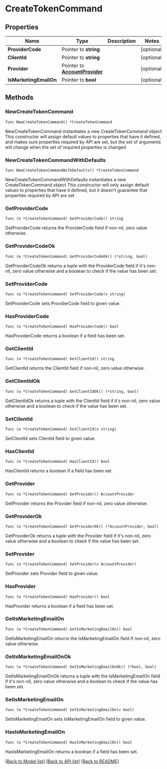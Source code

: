 # CreateTokenCommand

## Properties

Name | Type | Description | Notes
------------ | ------------- | ------------- | -------------
**ProviderCode** | Pointer to **string** |  | [optional] 
**ClientId** | Pointer to **string** |  | [optional] 
**Provider** | Pointer to [**AccountProvider**](AccountProvider.md) |  | [optional] 
**IsMarketingEmailOn** | Pointer to **bool** |  | [optional] 

## Methods

### NewCreateTokenCommand

`func NewCreateTokenCommand() *CreateTokenCommand`

NewCreateTokenCommand instantiates a new CreateTokenCommand object
This constructor will assign default values to properties that have it defined,
and makes sure properties required by API are set, but the set of arguments
will change when the set of required properties is changed

### NewCreateTokenCommandWithDefaults

`func NewCreateTokenCommandWithDefaults() *CreateTokenCommand`

NewCreateTokenCommandWithDefaults instantiates a new CreateTokenCommand object
This constructor will only assign default values to properties that have it defined,
but it doesn't guarantee that properties required by API are set

### GetProviderCode

`func (o *CreateTokenCommand) GetProviderCode() string`

GetProviderCode returns the ProviderCode field if non-nil, zero value otherwise.

### GetProviderCodeOk

`func (o *CreateTokenCommand) GetProviderCodeOk() (*string, bool)`

GetProviderCodeOk returns a tuple with the ProviderCode field if it's non-nil, zero value otherwise
and a boolean to check if the value has been set.

### SetProviderCode

`func (o *CreateTokenCommand) SetProviderCode(v string)`

SetProviderCode sets ProviderCode field to given value.

### HasProviderCode

`func (o *CreateTokenCommand) HasProviderCode() bool`

HasProviderCode returns a boolean if a field has been set.

### GetClientId

`func (o *CreateTokenCommand) GetClientId() string`

GetClientId returns the ClientId field if non-nil, zero value otherwise.

### GetClientIdOk

`func (o *CreateTokenCommand) GetClientIdOk() (*string, bool)`

GetClientIdOk returns a tuple with the ClientId field if it's non-nil, zero value otherwise
and a boolean to check if the value has been set.

### SetClientId

`func (o *CreateTokenCommand) SetClientId(v string)`

SetClientId sets ClientId field to given value.

### HasClientId

`func (o *CreateTokenCommand) HasClientId() bool`

HasClientId returns a boolean if a field has been set.

### GetProvider

`func (o *CreateTokenCommand) GetProvider() AccountProvider`

GetProvider returns the Provider field if non-nil, zero value otherwise.

### GetProviderOk

`func (o *CreateTokenCommand) GetProviderOk() (*AccountProvider, bool)`

GetProviderOk returns a tuple with the Provider field if it's non-nil, zero value otherwise
and a boolean to check if the value has been set.

### SetProvider

`func (o *CreateTokenCommand) SetProvider(v AccountProvider)`

SetProvider sets Provider field to given value.

### HasProvider

`func (o *CreateTokenCommand) HasProvider() bool`

HasProvider returns a boolean if a field has been set.

### GetIsMarketingEmailOn

`func (o *CreateTokenCommand) GetIsMarketingEmailOn() bool`

GetIsMarketingEmailOn returns the IsMarketingEmailOn field if non-nil, zero value otherwise.

### GetIsMarketingEmailOnOk

`func (o *CreateTokenCommand) GetIsMarketingEmailOnOk() (*bool, bool)`

GetIsMarketingEmailOnOk returns a tuple with the IsMarketingEmailOn field if it's non-nil, zero value otherwise
and a boolean to check if the value has been set.

### SetIsMarketingEmailOn

`func (o *CreateTokenCommand) SetIsMarketingEmailOn(v bool)`

SetIsMarketingEmailOn sets IsMarketingEmailOn field to given value.

### HasIsMarketingEmailOn

`func (o *CreateTokenCommand) HasIsMarketingEmailOn() bool`

HasIsMarketingEmailOn returns a boolean if a field has been set.


[[Back to Model list]](../README.md#documentation-for-models) [[Back to API list]](../README.md#documentation-for-api-endpoints) [[Back to README]](../README.md)


